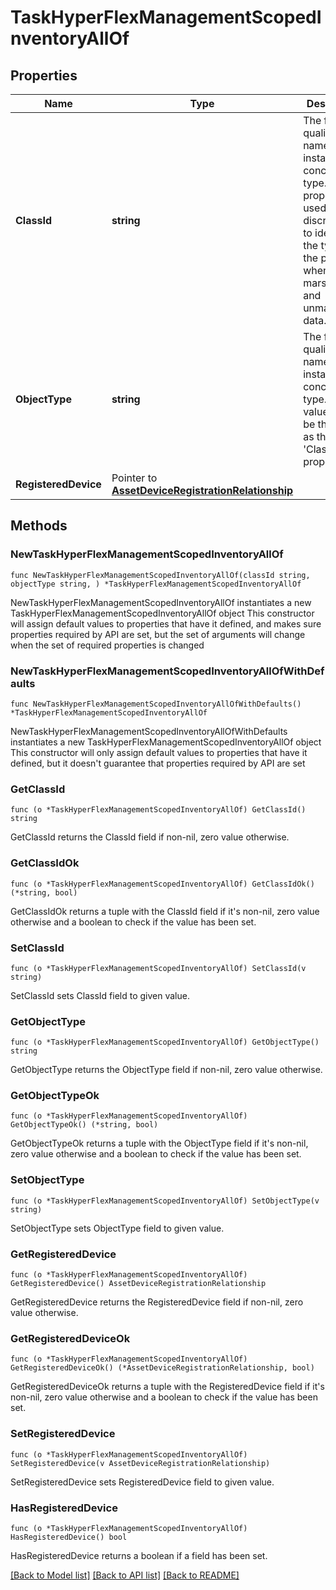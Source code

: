 # TaskHyperFlexManagementScopedInventoryAllOf

## Properties

Name | Type | Description | Notes
------------ | ------------- | ------------- | -------------
**ClassId** | **string** | The fully-qualified name of the instantiated, concrete type. This property is used as a discriminator to identify the type of the payload when marshaling and unmarshaling data. | [default to "task.HyperFlexManagementScopedInventory"]
**ObjectType** | **string** | The fully-qualified name of the instantiated, concrete type. The value should be the same as the &#39;ClassId&#39; property. | [default to "task.HyperFlexManagementScopedInventory"]
**RegisteredDevice** | Pointer to [**AssetDeviceRegistrationRelationship**](asset.DeviceRegistration.Relationship.md) |  | [optional] 

## Methods

### NewTaskHyperFlexManagementScopedInventoryAllOf

`func NewTaskHyperFlexManagementScopedInventoryAllOf(classId string, objectType string, ) *TaskHyperFlexManagementScopedInventoryAllOf`

NewTaskHyperFlexManagementScopedInventoryAllOf instantiates a new TaskHyperFlexManagementScopedInventoryAllOf object
This constructor will assign default values to properties that have it defined,
and makes sure properties required by API are set, but the set of arguments
will change when the set of required properties is changed

### NewTaskHyperFlexManagementScopedInventoryAllOfWithDefaults

`func NewTaskHyperFlexManagementScopedInventoryAllOfWithDefaults() *TaskHyperFlexManagementScopedInventoryAllOf`

NewTaskHyperFlexManagementScopedInventoryAllOfWithDefaults instantiates a new TaskHyperFlexManagementScopedInventoryAllOf object
This constructor will only assign default values to properties that have it defined,
but it doesn't guarantee that properties required by API are set

### GetClassId

`func (o *TaskHyperFlexManagementScopedInventoryAllOf) GetClassId() string`

GetClassId returns the ClassId field if non-nil, zero value otherwise.

### GetClassIdOk

`func (o *TaskHyperFlexManagementScopedInventoryAllOf) GetClassIdOk() (*string, bool)`

GetClassIdOk returns a tuple with the ClassId field if it's non-nil, zero value otherwise
and a boolean to check if the value has been set.

### SetClassId

`func (o *TaskHyperFlexManagementScopedInventoryAllOf) SetClassId(v string)`

SetClassId sets ClassId field to given value.


### GetObjectType

`func (o *TaskHyperFlexManagementScopedInventoryAllOf) GetObjectType() string`

GetObjectType returns the ObjectType field if non-nil, zero value otherwise.

### GetObjectTypeOk

`func (o *TaskHyperFlexManagementScopedInventoryAllOf) GetObjectTypeOk() (*string, bool)`

GetObjectTypeOk returns a tuple with the ObjectType field if it's non-nil, zero value otherwise
and a boolean to check if the value has been set.

### SetObjectType

`func (o *TaskHyperFlexManagementScopedInventoryAllOf) SetObjectType(v string)`

SetObjectType sets ObjectType field to given value.


### GetRegisteredDevice

`func (o *TaskHyperFlexManagementScopedInventoryAllOf) GetRegisteredDevice() AssetDeviceRegistrationRelationship`

GetRegisteredDevice returns the RegisteredDevice field if non-nil, zero value otherwise.

### GetRegisteredDeviceOk

`func (o *TaskHyperFlexManagementScopedInventoryAllOf) GetRegisteredDeviceOk() (*AssetDeviceRegistrationRelationship, bool)`

GetRegisteredDeviceOk returns a tuple with the RegisteredDevice field if it's non-nil, zero value otherwise
and a boolean to check if the value has been set.

### SetRegisteredDevice

`func (o *TaskHyperFlexManagementScopedInventoryAllOf) SetRegisteredDevice(v AssetDeviceRegistrationRelationship)`

SetRegisteredDevice sets RegisteredDevice field to given value.

### HasRegisteredDevice

`func (o *TaskHyperFlexManagementScopedInventoryAllOf) HasRegisteredDevice() bool`

HasRegisteredDevice returns a boolean if a field has been set.


[[Back to Model list]](../README.md#documentation-for-models) [[Back to API list]](../README.md#documentation-for-api-endpoints) [[Back to README]](../README.md)



